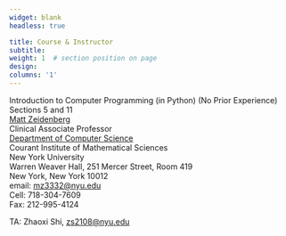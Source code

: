 ```yaml
---
widget: blank
headless: true

title: Course & Instructor
subtitle:
weight: 1  # section position on page
design:
columns: '1'
---
```


Introduction to Computer Programming (in Python) (No Prior Experience)  
Sections 5 and 11  
[Matt Zeidenberg](https://www.mattzeidenberg.com/)  
Clinical Associate Professor   
[Department of Computer Science](https://cs.nyu.edu/home/index.html)   
Courant Institute of Mathematical Sciences  
New York University  
Warren Weaver Hall,  251 Mercer Street, Room 419   
New York, New York 10012   
email: mz3332@nyu.edu   
Cell: 718-304-7609   
Fax: 212-995-4124   

TA: Zhaoxi Shi, zs2108@nyu.edu